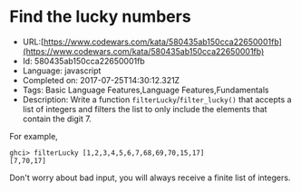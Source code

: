 # Find the lucky numbers

 - URL:[https://www.codewars.com/kata/580435ab150cca22650001fb](https://www.codewars.com/kata/580435ab150cca22650001fb)
 - Id: 580435ab150cca22650001fb
 - Language: javascript
 - Completed on: 2017-07-25T14:30:12.321Z
 - Tags: Basic Language Features,Language Features,Fundamentals
 - Description:
Write a function `filterLucky`/`filter_lucky()` that accepts a list of integers and filters the list to only include the elements that contain the digit 7.

For example,
```
ghci> filterLucky [1,2,3,4,5,6,7,68,69,70,15,17]
[7,70,17]
```

Don't worry about bad input, you will always receive a finite list of integers.
